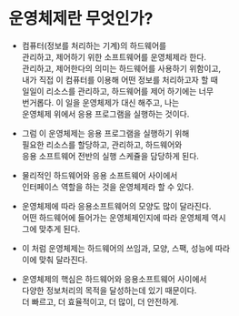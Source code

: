 # 운영체제란 무엇인가?      
* 컴퓨터(정보를 처리하는 기계)의 하드웨어를     
  관리하고, 제어하기 위한 소프트웨어를 운영체제라 한다.    
  관리하고, 제어한다의 의미는 하드웨어를 사용하기 위함이고,     
  내가 직접 이 컴퓨터를 이용해 어떤 정보를 처리하고자 할 때     
  일일이 리소스를 관리하고, 하드웨어를 제어 하기에는 너무     
  번거롭다. 이 일을 운영체제가 대신 해주고, 나는     
  운영체제 위에서 응용 프로그램을 실행하는 것이다.     
  
* 그럼 이 운영체제는 응용 프로그램을 실행하기 위해    
  필요한 리소스를 할당하고, 관리하고, 하드웨어와     
  응용 소프트웨어 전반의 실행 스케쥴을 담당하게 된다.    
  
* 물리적인 하드웨어와 응용 소프트웨어 사이에서    
  인터페이스 역할을 하는 것을 운영체제라 할 수 있다.    
  
* 운영체제에 따라 응용소프트웨어의 모양도 많이 달라진다.     
  어떤 하드웨어에 들어가는 운영체제인지에 따라 운영체제 역시    
  그에 맞추게 된다.     
  
* 이 처럼 운영체제는 하드웨어의 쓰임과, 모양, 스팩, 성능에 따라       
  이에 맞춰 달라진다.     
  
* 운영체제의 핵심은 하드웨어와 응용소프트웨어 사이에서    
  다양한 정보처리의 목적을 달성하는데 있기 때문이다.    
  더 빠르고, 더 효율적이고, 더 많이, 더 안전하게.

